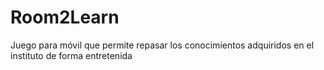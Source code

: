 # Room2Learn

Juego para móvil que permite repasar los conocimientos adquiridos en el instituto de forma entretenida
